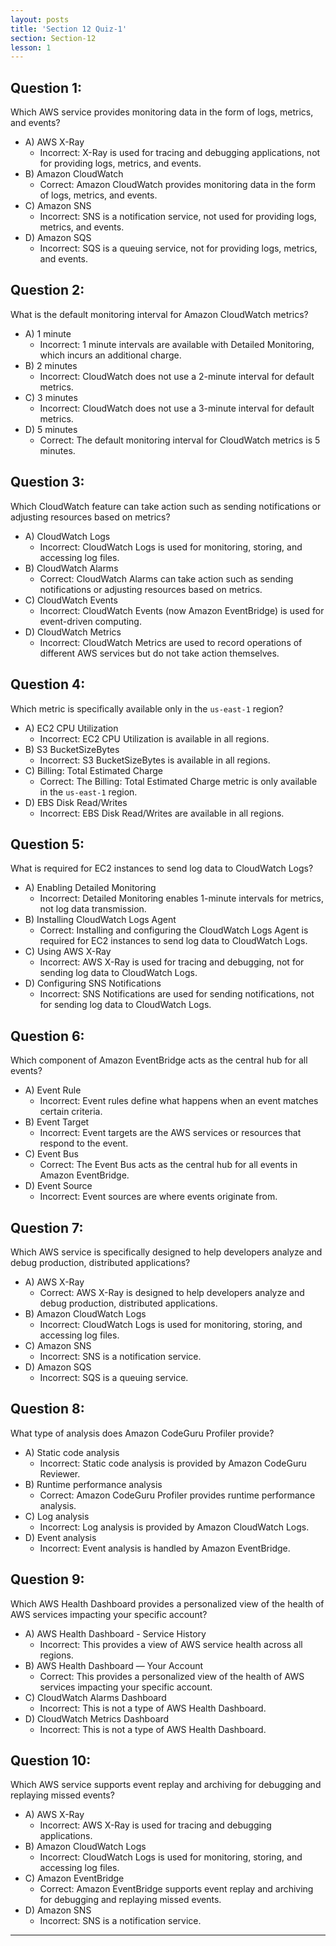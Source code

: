```yaml
---
layout: posts
title: 'Section 12 Quiz-1'
section: Section-12
lesson: 1
---
```


<!-- Content Covered Lessons-1 through 7 of Section-12 -->

## Question 1:

Which AWS service provides monitoring data in the form of logs, metrics, and events?

- A) AWS X-Ray
  - Incorrect: X-Ray is used for tracing and debugging applications, not for providing logs, metrics, and events.
- B) Amazon CloudWatch
  - Correct: Amazon CloudWatch provides monitoring data in the form of logs, metrics, and events.
- C) Amazon SNS
  - Incorrect: SNS is a notification service, not used for providing logs, metrics, and events.
- D) Amazon SQS
  - Incorrect: SQS is a queuing service, not for providing logs, metrics, and events.

<!-- pagebreak -->

## Question 2:

What is the default monitoring interval for Amazon CloudWatch metrics?

- A) 1 minute
  - Incorrect: 1 minute intervals are available with Detailed Monitoring, which incurs an additional charge.
- B) 2 minutes
  - Incorrect: CloudWatch does not use a 2-minute interval for default metrics.
- C) 3 minutes
  - Incorrect: CloudWatch does not use a 3-minute interval for default metrics.
- D) 5 minutes
  - Correct: The default monitoring interval for CloudWatch metrics is 5 minutes.

<!-- pagebreak -->

## Question 3:

Which CloudWatch feature can take action such as sending notifications or adjusting resources based on metrics?

- A) CloudWatch Logs
  - Incorrect: CloudWatch Logs is used for monitoring, storing, and accessing log files.
- B) CloudWatch Alarms
  - Correct: CloudWatch Alarms can take action such as sending notifications or adjusting resources based on metrics.
- C) CloudWatch Events
  - Incorrect: CloudWatch Events (now Amazon EventBridge) is used for event-driven computing.
- D) CloudWatch Metrics
  - Incorrect: CloudWatch Metrics are used to record operations of different AWS services but do not take action themselves.

<!-- pagebreak -->

## Question 4:

Which metric is specifically available only in the `us-east-1` region?

- A) EC2 CPU Utilization
  - Incorrect: EC2 CPU Utilization is available in all regions.
- B) S3 BucketSizeBytes
  - Incorrect: S3 BucketSizeBytes is available in all regions.
- C) Billing: Total Estimated Charge
  - Correct: The Billing: Total Estimated Charge metric is only available in the `us-east-1` region.
- D) EBS Disk Read/Writes
  - Incorrect: EBS Disk Read/Writes are available in all regions.

<!-- pagebreak -->

## Question 5:

What is required for EC2 instances to send log data to CloudWatch Logs?

- A) Enabling Detailed Monitoring
  - Incorrect: Detailed Monitoring enables 1-minute intervals for metrics, not log data transmission.
- B) Installing CloudWatch Logs Agent
  - Correct: Installing and configuring the CloudWatch Logs Agent is required for EC2 instances to send log data to CloudWatch Logs.
- C) Using AWS X-Ray
  - Incorrect: AWS X-Ray is used for tracing and debugging, not for sending log data to CloudWatch Logs.
- D) Configuring SNS Notifications
  - Incorrect: SNS Notifications are used for sending notifications, not for sending log data to CloudWatch Logs.

<!-- pagebreak -->

## Question 6:

Which component of Amazon EventBridge acts as the central hub for all events?

- A) Event Rule
  - Incorrect: Event rules define what happens when an event matches certain criteria.
- B) Event Target
  - Incorrect: Event targets are the AWS services or resources that respond to the event.
- C) Event Bus
  - Correct: The Event Bus acts as the central hub for all events in Amazon EventBridge.
- D) Event Source
  - Incorrect: Event sources are where events originate from.

<!-- pagebreak -->

## Question 7:

Which AWS service is specifically designed to help developers analyze and debug production, distributed applications?

- A) AWS X-Ray
  - Correct: AWS X-Ray is designed to help developers analyze and debug production, distributed applications.
- B) Amazon CloudWatch Logs
  - Incorrect: CloudWatch Logs is used for monitoring, storing, and accessing log files.
- C) Amazon SNS
  - Incorrect: SNS is a notification service.
- D) Amazon SQS
  - Incorrect: SQS is a queuing service.

<!-- pagebreak -->

## Question 8:

What type of analysis does Amazon CodeGuru Profiler provide?

- A) Static code analysis
  - Incorrect: Static code analysis is provided by Amazon CodeGuru Reviewer.
- B) Runtime performance analysis
  - Correct: Amazon CodeGuru Profiler provides runtime performance analysis.
- C) Log analysis
  - Incorrect: Log analysis is provided by Amazon CloudWatch Logs.
- D) Event analysis
  - Incorrect: Event analysis is handled by Amazon EventBridge.

<!-- pagebreak -->

## Question 9:

Which AWS Health Dashboard provides a personalized view of the health of AWS services impacting your specific account?

- A) AWS Health Dashboard - Service History
  - Incorrect: This provides a view of AWS service health across all regions.
- B) AWS Health Dashboard — Your Account
  - Correct: This provides a personalized view of the health of AWS services impacting your specific account.
- C) CloudWatch Alarms Dashboard
  - Incorrect: This is not a type of AWS Health Dashboard.
- D) CloudWatch Metrics Dashboard
  - Incorrect: This is not a type of AWS Health Dashboard.

<!-- pagebreak -->

## Question 10:

Which AWS service supports event replay and archiving for debugging and replaying missed events?

- A) AWS X-Ray
  - Incorrect: AWS X-Ray is used for tracing and debugging applications.
- B) Amazon CloudWatch Logs
  - Incorrect: CloudWatch Logs is used for monitoring, storing, and accessing log files.
- C) Amazon EventBridge
  - Correct: Amazon EventBridge supports event replay and archiving for debugging and replaying missed events.
- D) Amazon SNS
  - Incorrect: SNS is a notification service.

---
